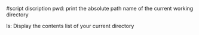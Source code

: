 #script discription
pwd: print the absolute path name of the current working directory

ls: Display the contents list of your current directory
